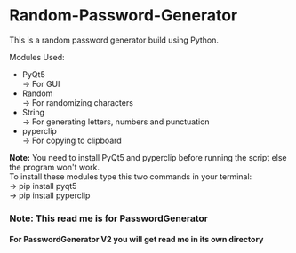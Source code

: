 # Random-Password-Generator
This is a random password generator build using Python.

Modules Used:
<ul>
  <li>PyQt5</li> -> For GUI
  <li>Random</li> -> For randomizing characters
  <li>String</li> -> For generating letters, numbers and punctuation
  <li>pyperclip</li> -> For copying to clipboard
 </ul>
 
 <b>Note:</b> You need to install PyQt5 and pyperclip before running the script else the program won't work.
<br> To install these modules type this two commands in your terminal:
 <br>-> pip install pyqt5
 <br>-> pip install pyperclip

<h3>Note: This read me is for PasswordGenerator</h3>
<h4>For PasswordGenerator V2 you will get read me in its own directory</h4>
